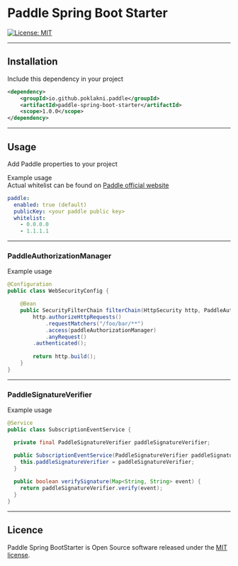 # Paddle Spring Boot Starter

[![License: MIT](https://img.shields.io/badge/License-MIT-yellow.svg)](https://opensource.org/licenses/MIT)

---

## Installation
Include this dependency in your project
```xml
<dependency>
    <groupId>io.github.poklakni.paddle</groupId>
    <artifactId>paddle-spring-boot-starter</artifactId>
    <scope>1.0.0</scope>
</dependency>
```
---
## Usage
Add Paddle properties to your project

Example usage  
Actual whitelist can be found on [Paddle official website](https://developer.paddle.com/webhook-reference/d8bbc4ae5cefa-security)
```yaml
paddle:
  enabled: true (default)
  publicKey: <your paddle public key>
  whitelist:
    - 0.0.0.0
    - 1.1.1.1
```

---
### PaddleAuthorizationManager
Example usage
```java
@Configuration
public class WebSecurityConfig {

    @Bean
    public SecurityFilterChain filterChain(HttpSecurity http, PaddleAuthorizationManager paddleAuthorizationManager) {
        http.authorizeHttpRequests()
            .requestMatchers("/foo/bar/**")
            .access(paddleAuthorizationManager)
            .anyRequest()
        .authenticated();
    
        return http.build();
    }
}
```

---
### PaddleSignatureVerifier
Example usage
```java
@Service
public class SubscriptionEventService {

  private final PaddleSignatureVerifier paddleSignatureVerifier;

  public SubscriptionEventService(PaddleSignatureVerifier paddleSignatureVerifier) {
    this.paddleSignatureVerifier = paddleSignatureVerifier;
  }
  
  public boolean verifySignature(Map<String, String> event) {
    return paddleSignatureVerifier.verify(event);
  }
}
```
---
## Licence
Paddle Spring BootStarter is Open Source software released under the [MIT license](https://opensource.org/license/mit/).